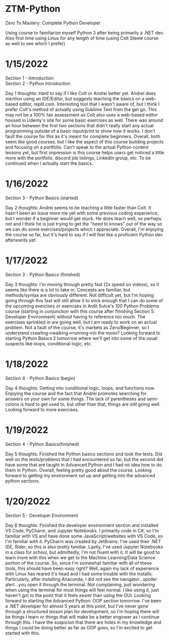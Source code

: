 # ZTM-Python
 Zero To Mastery: Complete Python Developer
 
 Using course to familiarize myself Python 3 after being primarily a .NET dev. Also first time using Linux for any length of time (using Colt Steele course as well to see which I prefer)
 
 # 1/15/2022
 Section 1 - Introduction  
 Section 2 - Python Introduction  
 
 Day 1 thoughts: Hard to say if I like Colt or Andrei better yet.  Andrei does mention using an IDE/Editor, but suggests teaching the basics on a web-based editor, replit.com.  Interesting tool that I wasn't aware of, but I think I prefer Colt's method of actually using Sublime Text from the get go.  This may not be a 100% fair assessment as Colt also uses a web-based editor housed in Udemy's site for some basic exercises as well.  There was around an hour between the first two sections that didn't really start any actual programming outside of a basic input/print to show how it works.  I don't fault the course for this as it's meant for complete beginners.  Overall, both seem like good courses, but I like the aspect of this course building projects and focusing on a portfolio.  Can't speak to the actual Python content lessons yet, but first impression is this course helps users get noticed a little more with the portfolio, discord job listings, LinkedIn group, etc.  To be continued when I actually start the basics.
 
 # 1/16/2022
 Section 3 - Python Basics (started)  
 
 Day 2 thoughts: Andrei seems to be teaching a little faster than Colt.  It hasn't been an issue more me yet with some previous coding experience, but I wonder if a beginner would get stuck.  He does teach well, so perhaps not and I think he is just trying to get the "need to knows" out of the way so we can do some exercises/projects which I appreciate.  Overall, I'm enjoying the course so far, but it's hard to say if I will feel like a proficient Python dev afterwards yet.
 
 # 1/17/2022
 Section 3 - Python Basics (finished)  
 
 Day 3 thoughts: I'm moving through pretty fast (2x speed on videos), so it seems like there is a lot to take in.  Concepts are familiar, but methods/syntax are obviously different.  Not difficult yet, but I'm hoping going through this fast will still allow it to stick enough that I can do some of the upcoming exercises or exercises in Ardit Sulce's 100 Python Problems course (starting in conjunction with this course after finishing Section 5: Developer Environment) without having to reference too much.  The exercises sprinkled in are going well, but I am ready to work on an actual problem.  Not a fault of the course, it's markets as Zero/Beginner, so I understand crawling->walking->running->to the moon?  Looking forward to starting Python Basics 2 tomorrow where we'll get into some of the usual suspects like loops, conditional logic, etc.
 
 # 1/18/2022
 Section 4 - Python Basics (begin)  
 
 Day 4 thoughts: Getting into conditional logic, loops, and functions now.  Enjoying the course and the fact that Andrei promotes searching for answers on your own for some things.  The lack of parentheses and semi-colons is hard to get used to, but other than that, things are still going well.  Looking forward to more exercises.
 
 # 1/19/2022
 Section 4 - Python Basics(finished)  
 
 Day 5 thoughts: Finished the Python basics sections and took the tests.  Did well on the tests/problems that I had encountered so far, but the second did have some that are taught in Advanced Python and I had no idea how to do them in Python.  Overall, feeling pretty good about the course.  Looking forward to getting my environment set up and getting into the advanced python sections.  
 
 # 1/20/2022
 Section 5 - Developer Environment
 
 Day 6 thoughts: Finished the developer environment section and installed VS Code, PyCharm, and Jupyter Notebooks.  I primarily code in C#, so I'm familiar with VS and have done some JavaScript/websites with VS Code, so I'm familiar with it.  PyCharm was created by JetBrains.  I've used their .NET IDE, Rider, so this is also pretty familiar.  Lastly, I've used Jupyter Notebooks in a class for school, but admittedly, I'm not fluent with it.  It will be good to learn more with this when we get to the Machine Learning/Data Science portion of the course.  So, since I'm somewhat familiar with all of these tools, this should have been easy right?  Well, again my lack of experience with Linux has reared it's head and I had some trouble with the installs.  Particularly, after installing Anaconda, I did not see the navigator...spoiler alert...you open it through the terminal.  Not complaining, just wondering when using the terminal for most things will feel normal.  I like using it, just haven't got to the point that it feels easier than using the GUI.  Looking forward to starting the Advanced Python: OOP section tomorrow.  I've been a .NET developer for almost 5 years at this point, but I've never gone through a structured lesson plan for development, so I'm hoping there will be things I learn or things that will make be a better engineer as I continue through this.  I have the suspicion that there are holes in my knowledge and things I could be doing better as far as OOP goes, so I'm excited to get started with this.  
